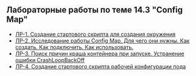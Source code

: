 ## Лабораторные работы по теме 14.3 "Config Map"

- [ ЛР-1. Создание стартового скрипта для создания окружения](/14.3-ConfigMap/Labs/labs-1-create-start.script.md)
- [ ЛР-2. Исследование работы Config Map. Для чего они нужны. Как создать. Как подключить. Как использовать.](/14.3-ConfigMap/Labs/labs-2-learning-configmaps.md)
- [ЛР-3. Поиск причин краша контейнера при запуске. Устранение ошибки CrashLoopBackOff](/14.3-ConfigMap/Labs/labs-3-current-config-pod.md)
- [ЛР-4. Создание стартового скрипта рабочей конфигурации пода](/14.3-ConfigMap/Labs/labs-4-new-start-script.md)


